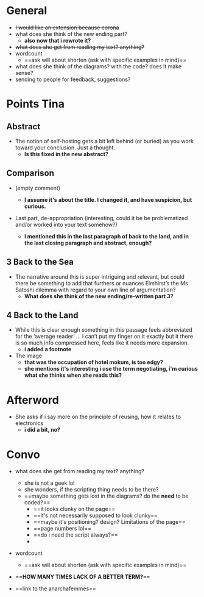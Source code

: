 # General

- ~~I would like an extension because corona~~
- what does she think of the new ending part?
  - **also now that i rewrote it?**
- ~~what does she get from reading my text? anything?~~
- wordcount
  - ==ask will about shorten (ask with specific examples in mind)==
- what does she think of the diagrams? with the code? does it make sense?
- sending to people for feedback, suggestions?

# Points Tina

## Abstract

- The notion of self-hosting gets a bit left behind (or buried) as you work toward your conclusion. Just a thought.
  - **Is this fixed in the new abstract?**

## Comparison

- (empty comment)
  - **I assume it's about the title. I changed it, and have suspicion, but curious.**

- Last part, de-appropriation (interesting, could it be be problematized and/or worked into your text somehow?)
  - **I mentioned this in the last paragraph of back to the land, and in the last closing paragraph and abstract, enough?**

## 3 Back to the Sea

- The narrative around this is super intriguing and relevant, but could there be something to add that furthers or nuances Elmhirst’s the Ms Satoshi dilemma with regard to your own line of argumentation?
  - **What does she think of the new ending/re-written part 3?**

## 4 Back to the Land

- While this is clear enough something in this passage feels abbreviated for the ‘average reader’ … I can’t put my finger on it exactly but it there is so much info compressed here, feels like it needs more expansion.
  - **i added a footnote**
- The image
  - **that was the occupation of hotel mokum, is too edgy?**
  - **she mentions it's interesting i use the term negotiating, i'm curious what she thinks when she reads this?**

# Afterword

- She asks if i say more on the principle of reusing, how it relates to electronics
  - **i did a bit, no?**











# Convo

- what does she get from reading my text? anything?

  - she is not a geek lol
  - she wonders, if the scripting thing needs to be there?
  - ==maybe something gets lost in the diagrams? do the **need** to be coded?==
    - ==it looks clunky on the page==
    - ==it's not necessarily supposed to look clunky==
    - ==maybe it's positioning? design? Limitations of the page==
    - ==page numbers lol==
    - ==do i need the script always?==
    - 

- wordcount

  - ==ask will about shorten (ask with specific examples in mind)==

    

- ==**HOW MANY TIMES LACK OF A BETTER TERM?**==



- ==link to the anarchafemmes==